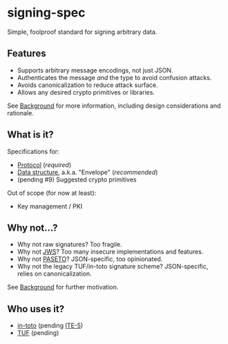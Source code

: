 # signing-spec

Simple, foolproof standard for signing arbitrary data.

## Features

*   Supports arbitrary message encodings, not just JSON.
*   Authenticates the message *and* the type to avoid confusion attacks.
*   Avoids canonicalization to reduce attack surface.
*   Allows any desired crypto primitives or libraries.

See [Background](background.md) for more information, including design
considerations and rationale.

## What is it?

Specifications for:

*   [Protocol](protocol.md) (*required*)
*   [Data structure](envelope.md), a.k.a. "Envelope" (*recommended*)
*   (pending #9) Suggested crypto primitives

Out of scope (for now at least):

*   Key management / PKI

## Why not...?

*   Why not raw signatures? Too fragile.
*   Why not [JWS](https://tools.ietf.org/html/rfc7515)? Too many insecure
    implementations and features.
*   Why not [PASETO](https://paseto.io)? JSON-specific, too opinionated.
*   Why not the legacy TUF/in-toto signature scheme? JSON-specific, relies on
    canonicalization.

See [Background](background.md) for further motivation.

## Who uses it?

<!-- Reminder: once in-toto and TUF switch to this new format, update the rest
of the docs that currently reference the old format as "current", "existing",
etc. -->

*   [in-toto](https://in-toto.io) (pending [ITE-5](https://github.com/in-toto/ITE/pull/13))
*   [TUF](https://theupdateframework.io) (pending)

